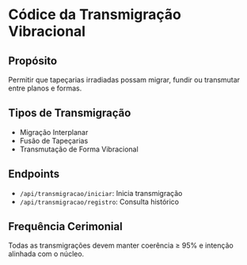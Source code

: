 
# Códice da Transmigração Vibracional

## Propósito
Permitir que tapeçarias irradiadas possam migrar, fundir ou transmutar entre planos e formas.

## Tipos de Transmigração
- Migração Interplanar
- Fusão de Tapeçarias
- Transmutação de Forma Vibracional

## Endpoints
- `/api/transmigracao/iniciar`: Inicia transmigração
- `/api/transmigracao/registro`: Consulta histórico

## Frequência Cerimonial
Todas as transmigrações devem manter coerência ≥ 95% e intenção alinhada com o núcleo.
